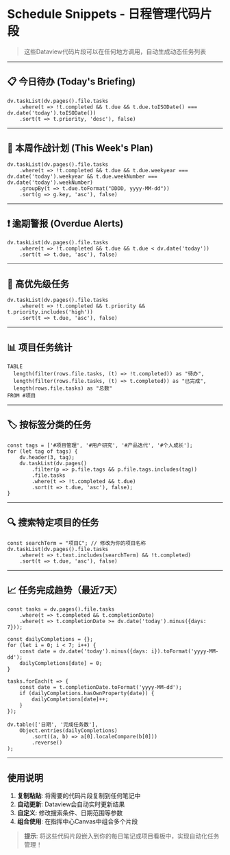 # Schedule Snippets - 日程管理代码片段

> 这些Dataview代码片段可以在任何地方调用，自动生成动态任务列表

---

## 📋 今日待办 (Today's Briefing)

```dataviewjs
dv.taskList(dv.pages().file.tasks
    .where(t => !t.completed && t.due && t.due.toISODate() === dv.date('today').toISODate())
    .sort(t => t.priority, 'desc'), false)
```

---

## 📅 本周作战计划 (This Week's Plan)

```dataviewjs
dv.taskList(dv.pages().file.tasks
    .where(t => !t.completed && t.due && t.due.weekyear === dv.date('today').weekyear && t.due.weekNumber === dv.date('today').weekNumber)
    .groupBy(t => t.due.toFormat("DDDD, yyyy-MM-dd"))
    .sort(g => g.key, 'asc'), false)
```

---

## ❗ 逾期警报 (Overdue Alerts)

```dataviewjs
dv.taskList(dv.pages().file.tasks
    .where(t => !t.completed && t.due && t.due < dv.date('today'))
    .sort(t => t.due, 'asc'), false)
```

---

## 🎯 高优先级任务

```dataviewjs
dv.taskList(dv.pages().file.tasks
    .where(t => !t.completed && t.priority && t.priority.includes('high'))
    .sort(t => t.due, 'asc'), false)
```

---

## 📊 项目任务统计

```dataview
TABLE 
  length(filter(rows.file.tasks, (t) => !t.completed)) as "待办",
  length(filter(rows.file.tasks, (t) => t.completed)) as "已完成",
  length(rows.file.tasks) as "总数"
FROM #项目
```

---

## 🏷️ 按标签分类的任务

```dataviewjs
const tags = ['#项目管理', '#用户研究', '#产品迭代', '#个人成长'];
for (let tag of tags) {
    dv.header(3, tag);
    dv.taskList(dv.pages()
        .filter(p => p.file.tags && p.file.tags.includes(tag))
        .file.tasks
        .where(t => !t.completed && t.due)
        .sort(t => t.due, 'asc'), false);
}
```

---

## 🔍 搜索特定项目的任务

```dataviewjs
const searchTerm = "项目C"; // 修改为你的项目名称
dv.taskList(dv.pages().file.tasks
    .where(t => t.text.includes(searchTerm) && !t.completed)
    .sort(t => t.due, 'asc'), false)
```

---

## 📈 任务完成趋势（最近7天）

```dataviewjs
const tasks = dv.pages().file.tasks
    .where(t => t.completed && t.completionDate)
    .where(t => t.completionDate >= dv.date('today').minus({days: 7}));

const dailyCompletions = {};
for (let i = 0; i < 7; i++) {
    const date = dv.date('today').minus({days: i}).toFormat('yyyy-MM-dd');
    dailyCompletions[date] = 0;
}

tasks.forEach(t => {
    const date = t.completionDate.toFormat('yyyy-MM-dd');
    if (dailyCompletions.hasOwnProperty(date)) {
        dailyCompletions[date]++;
    }
});

dv.table(['日期', '完成任务数'], 
    Object.entries(dailyCompletions)
        .sort((a, b) => a[0].localeCompare(b[0]))
        .reverse()
);
```

---

## 使用说明

1. **复制粘贴**: 将需要的代码片段复制到任何笔记中
2. **自动更新**: Dataview会自动实时更新结果
3. **自定义**: 修改搜索条件、日期范围等参数
4. **组合使用**: 在指挥中心Canvas中组合多个片段

> **提示**: 将这些代码片段嵌入到你的每日笔记或项目看板中，实现自动化任务管理！